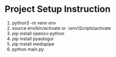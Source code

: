 # Project Setup Instruction
1. python3 -m venv env
2. source  env/bin/activate or .\env\Scripts\activate
3. pip install opencv-python
4. pip install pyautogui
5. pip install mediapipe
6. python main.py